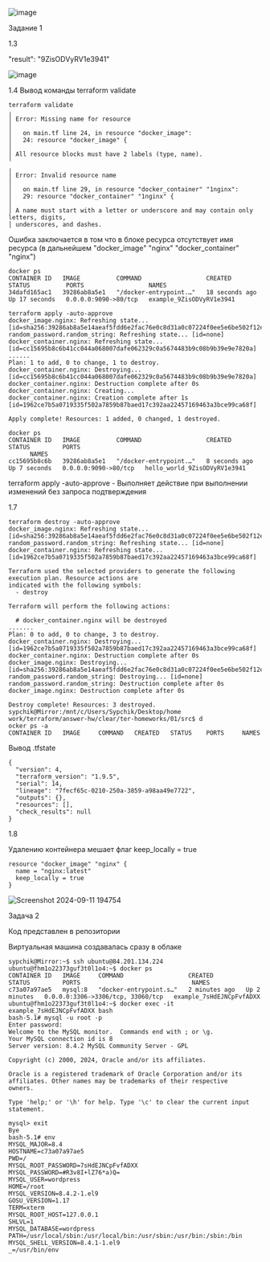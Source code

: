 ![image](https://github.com/user-attachments/assets/79f850d3-1bcc-4111-ae6e-950810b032fc)

Задание 1

1.3

"result": "9ZisODVyRV1e3941"

![image](https://github.com/user-attachments/assets/a2ebf736-9ceb-452d-bcdd-4ceadc037f54)

1.4
Вывод команды terraform validate
```
terraform validate
╷
│ Error: Missing name for resource
│
│   on main.tf line 24, in resource "docker_image":
│   24: resource "docker_image" {
│
│ All resource blocks must have 2 labels (type, name).
╵
╷
│ Error: Invalid resource name
│
│   on main.tf line 29, in resource "docker_container" "1nginx":
│   29: resource "docker_container" "1nginx" {
│
│ A name must start with a letter or underscore and may contain only letters, digits,
│ underscores, and dashes.
```

Ошибка заключается в том что в блоке ресурса отсутствует имя ресурса (в дальнейшем "docker_image" "nginx" "docker_container" "nginx")
```
docker ps
CONTAINER ID   IMAGE          COMMAND                  CREATED          STATUS          PORTS                  NAMES
34dafd165ac1   39286ab8a5e1   "/docker-entrypoint.…"   18 seconds ago   Up 17 seconds   0.0.0.0:9090->80/tcp   example_9ZisODVyRV1e3941

terraform apply -auto-approve
docker_image.nginx: Refreshing state... [id=sha256:39286ab8a5e14aeaf5fdd6e2fac76e0c8d31a0c07224f0ee5e6be502f12e93f3nginx:latest]
random_password.random_string: Refreshing state... [id=none]
docker_container.nginx: Refreshing state... [id=cc15695b8c6b41cc044a068007dafe062329c0a5674483b9c08b9b39e9e7820a]
......
Plan: 1 to add, 0 to change, 1 to destroy.
docker_container.nginx: Destroying... [id=cc15695b8c6b41cc044a068007dafe062329c0a5674483b9c08b9b39e9e7820a]
docker_container.nginx: Destruction complete after 0s
docker_container.nginx: Creating...
docker_container.nginx: Creation complete after 1s [id=1962ce7b5a0719335f502a7859b87baed17c392aa22457169463a3bce99ca68f]

Apply complete! Resources: 1 added, 0 changed, 1 destroyed.

docker ps
CONTAINER ID   IMAGE          COMMAND                  CREATED         STATUS         PORTS
      NAMES
cc15695b8c6b   39286ab8a5e1   "/docker-entrypoint.…"   8 seconds ago   Up 7 seconds   0.0.0.0:9090->80/tcp   hello_world_9ZisODVyRV1e3941
```

terraform apply -auto-approve - Выполняет действие при выполнении изменений без запроса подтверждения


1.7
```
terraform destroy -auto-approve
docker_image.nginx: Refreshing state... [id=sha256:39286ab8a5e14aeaf5fdd6e2fac76e0c8d31a0c07224f0ee5e6be502f12e93f3nginx:latest]
random_password.random_string: Refreshing state... [id=none]
docker_container.nginx: Refreshing state... [id=1962ce7b5a0719335f502a7859b87baed17c392aa22457169463a3bce99ca68f]

Terraform used the selected providers to generate the following execution plan. Resource actions are
indicated with the following symbols:
  - destroy

Terraform will perform the following actions:

  # docker_container.nginx will be destroyed
.......
Plan: 0 to add, 0 to change, 3 to destroy.
docker_container.nginx: Destroying... [id=1962ce7b5a0719335f502a7859b87baed17c392aa22457169463a3bce99ca68f]
docker_container.nginx: Destruction complete after 0s
docker_image.nginx: Destroying... [id=sha256:39286ab8a5e14aeaf5fdd6e2fac76e0c8d31a0c07224f0ee5e6be502f12e93f3nginx:latest]
random_password.random_string: Destroying... [id=none]
random_password.random_string: Destruction complete after 0s
docker_image.nginx: Destruction complete after 0s

Destroy complete! Resources: 3 destroyed.
sypchik@Mirror:/mnt/c/Users/Sypchik/Desktop/home work/terraform/answer-hw/clear/ter-homeworks/01/src$ d
ocker ps -a
CONTAINER ID   IMAGE     COMMAND   CREATED   STATUS    PORTS     NAMES
```

Вывод .tfstate
```
{
  "version": 4,
  "terraform_version": "1.9.5",
  "serial": 14,
  "lineage": "7fecf65c-0210-250a-3859-a98aa49e7722",
  "outputs": {},
  "resources": [],
  "check_results": null
}
```

1.8

Удалению контейнера мешает флаг keep_locally = true
```
resource "docker_image" "nginx" {
  name = "nginx:latest"
  keep_locally = true
}
```

![Screenshot 2024-09-11 194754](https://github.com/user-attachments/assets/200c3734-05ae-4249-8dd6-32627155bab4)


Задача 2

Код представлен в репозитории

Виртуальная машина создавалась сразу в облаке 

```
sypchik@Mirror:~$ ssh ubuntu@84.201.134.224
ubuntu@fhm1o22373guf3t0l1o4:~$ docker ps
CONTAINER ID   IMAGE     COMMAND                  CREATED         STATUS         PORTS                               NAMES
c73a07a97ae5   mysql:8   "docker-entrypoint.s…"   2 minutes ago   Up 2 minutes   0.0.0.0:3306->3306/tcp, 33060/tcp   example_7sHdEJNCpFvfADXX
ubuntu@fhm1o22373guf3t0l1o4:~$ docker exec -it example_7sHdEJNCpFvfADXX bash
bash-5.1# mysql -u root -p
Enter password:
Welcome to the MySQL monitor.  Commands end with ; or \g.
Your MySQL connection id is 8
Server version: 8.4.2 MySQL Community Server - GPL

Copyright (c) 2000, 2024, Oracle and/or its affiliates.

Oracle is a registered trademark of Oracle Corporation and/or its
affiliates. Other names may be trademarks of their respective
owners.

Type 'help;' or '\h' for help. Type '\c' to clear the current input statement.

mysql> exit
Bye
bash-5.1# env
MYSQL_MAJOR=8.4
HOSTNAME=c73a07a97ae5
PWD=/
MYSQL_ROOT_PASSWORD=7sHdEJNCpFvfADXX
MYSQL_PASSWORD=#R3v8I+lZ76*a)Q=
MYSQL_USER=wordpress
HOME=/root
MYSQL_VERSION=8.4.2-1.el9
GOSU_VERSION=1.17
TERM=xterm
MYSQL_ROOT_HOST=127.0.0.1
SHLVL=1
MYSQL_DATABASE=wordpress
PATH=/usr/local/sbin:/usr/local/bin:/usr/sbin:/usr/bin:/sbin:/bin
MYSQL_SHELL_VERSION=8.4.1-1.el9
_=/usr/bin/env
```

